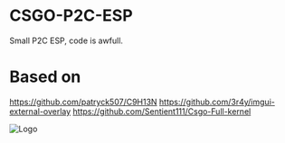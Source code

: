 # CSGO-P2C-ESP
Small P2C ESP, code is awfull.

# Based on
https://github.com/patryck507/C9H13N
https://github.com/3r4y/imgui-external-overlay
https://github.com/Sentient111/Csgo-Full-kernel

![Logo](https://i.imgur.com/OTwqVST.png)
